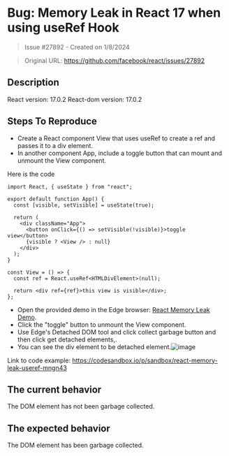 # Bug: Memory Leak in React 17 when using useRef Hook

> Issue #27892 - Created on 1/8/2024

> Original URL: https://github.com/facebook/react/issues/27892

## Description

React version: 17.0.2
React-dom version: 17.0.2

## Steps To Reproduce

- Create a React component View that uses useRef to create a ref and passes it to a div element.
- In another component App, include a toggle button that can mount and unmount the View component.

Here is the code
```
import React, { useState } from "react";

export default function App() {
  const [visible, setVisible] = useState(true);

  return (
    <div className="App">
      <button onClick={() => setVisible(!visible)}>toggle view</button>
      {visible ? <View /> : null}
    </div>
  );
}

const View = () => {
  const ref = React.useRef<HTMLDivElement>(null);

  return <div ref={ref}>this view is visible</div>;
};

```

- Open the provided demo in the Edge browser: [React Memory Leak Demo](https://codesandbox.io/p/sandbox/react-memory-leak-useref-mngn43).
- Click the "toggle" button to unmount the View component.
- Use Edge's Detached DOM tool and click collect garbage button and then click get detached elements,.
- You can see the div element to be detached element.![image](https://github.com/facebook/react/assets/2008850/47393bf0-9313-4559-a2bc-8bda4716f0e3)



Link to code example:
https://codesandbox.io/p/sandbox/react-memory-leak-useref-mngn43


## The current behavior
The DOM element has not been garbage collected.

## The expected behavior
The DOM element has been garbage collected.

